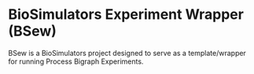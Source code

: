 # BioSimulators Experiment Wrapper (BSew)

BSew is a BioSimulators project designed to serve as a template/wrapper for 
running Process Bigraph Experiments.


